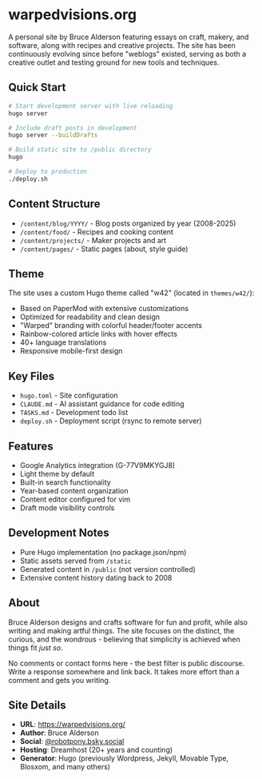 # warpedvisions.org

A personal site by Bruce Alderson featuring essays on craft, makery, and software, along with recipes and creative projects. The site has been continuously evolving since before "weblogs" existed, serving as both a creative outlet and testing ground for new tools and techniques.

## Quick Start

```bash
# Start development server with live reloading
hugo server

# Include draft posts in development
hugo server --buildDrafts

# Build static site to /public directory
hugo

# Deploy to production
./deploy.sh
```

## Content Structure

- `/content/blog/YYYY/` - Blog posts organized by year (2008-2025)
- `/content/food/` - Recipes and cooking content
- `/content/projects/` - Maker projects and art
- `/content/pages/` - Static pages (about, style guide)

## Theme

The site uses a custom Hugo theme called "w42" (located in `themes/w42/`):
- Based on PaperMod with extensive customizations
- Optimized for readability and clean design
- "Warped" branding with colorful header/footer accents
- Rainbow-colored article links with hover effects
- 40+ language translations
- Responsive mobile-first design

## Key Files

- `hugo.toml` - Site configuration
- `CLAUDE.md` - AI assistant guidance for code editing
- `TASKS.md` - Development todo list
- `deploy.sh` - Deployment script (rsync to remote server)

## Features

- Google Analytics integration (G-77V9MKYGJ8)
- Light theme by default
- Built-in search functionality
- Year-based content organization
- Content editor configured for vim
- Draft mode visibility controls

## Development Notes

- Pure Hugo implementation (no package.json/npm)
- Static assets served from `/static`
- Generated content in `/public` (not version controlled)
- Extensive content history dating back to 2008

## About

Bruce Alderson designs and crafts software for fun and profit, while also writing and making artful things. The site focuses on the distinct, the curious, and the wondrous - believing that simplicity is achieved when things fit *just so*.

No comments or contact forms here - the best filter is public discourse. Write a response somewhere and link back. It takes more effort than a comment and gets you writing.

## Site Details

- **URL**: https://warpedvisions.org/
- **Author**: Bruce Alderson
- **Social**: [@robotpony.bsky.social](https://bsky.app/profile/robotpony.bsky.social)
- **Hosting**: Dreamhost (20+ years and counting)
- **Generator**: Hugo (previously Wordpress, Jekyll, Movable Type, Blosxom, and many others)